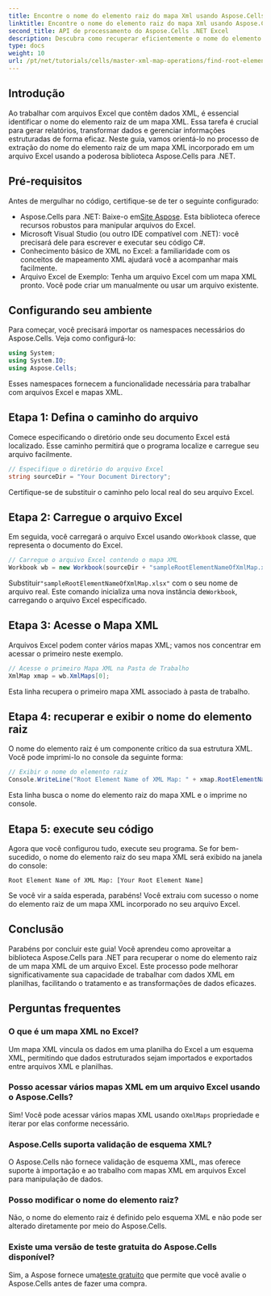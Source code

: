 ```yaml
---
title: Encontre o nome do elemento raiz do mapa Xml usando Aspose.Cells
linktitle: Encontre o nome do elemento raiz do mapa Xml usando Aspose.Cells
second_title: API de processamento do Aspose.Cells .NET Excel
description: Descubra como recuperar eficientemente o nome do elemento raiz de um mapa XML incorporado em um arquivo Excel usando Aspose.Cells para .NET. Este guia passo a passo orienta você no carregamento do seu documento Excel.
type: docs
weight: 10
url: /pt/net/tutorials/cells/master-xml-map-operations/find-root-element-name-from-xml-map/
---
```

## Introdução

Ao trabalhar com arquivos Excel que contêm dados XML, é essencial identificar o nome do elemento raiz de um mapa XML. Essa tarefa é crucial para gerar relatórios, transformar dados e gerenciar informações estruturadas de forma eficaz. Neste guia, vamos orientá-lo no processo de extração do nome do elemento raiz de um mapa XML incorporado em um arquivo Excel usando a poderosa biblioteca Aspose.Cells para .NET.

## Pré-requisitos

Antes de mergulhar no código, certifique-se de ter o seguinte configurado:
- Aspose.Cells para .NET: Baixe-o em[Site Aspose](https://releases.aspose.com/cells/net/). Esta biblioteca oferece recursos robustos para manipular arquivos do Excel.
- Microsoft Visual Studio (ou outro IDE compatível com .NET): você precisará dele para escrever e executar seu código C#.
- Conhecimento básico de XML no Excel: a familiaridade com os conceitos de mapeamento XML ajudará você a acompanhar mais facilmente.
- Arquivo Excel de Exemplo: Tenha um arquivo Excel com um mapa XML pronto. Você pode criar um manualmente ou usar um arquivo existente.

## Configurando seu ambiente
Para começar, você precisará importar os namespaces necessários do Aspose.Cells. Veja como configurá-lo:

```csharp
using System;
using System.IO;
using Aspose.Cells;
```

Esses namespaces fornecem a funcionalidade necessária para trabalhar com arquivos Excel e mapas XML.

## Etapa 1: Defina o caminho do arquivo
Comece especificando o diretório onde seu documento Excel está localizado. Esse caminho permitirá que o programa localize e carregue seu arquivo facilmente.

```csharp
// Especifique o diretório do arquivo Excel
string sourceDir = "Your Document Directory";
```

Certifique-se de substituir o caminho pelo local real do seu arquivo Excel.

## Etapa 2: Carregue o arquivo Excel
 Em seguida, você carregará o arquivo Excel usando o`Workbook` classe, que representa o documento do Excel.

```csharp
// Carregue o arquivo Excel contendo o mapa XML
Workbook wb = new Workbook(sourceDir + "sampleRootElementNameOfXmlMap.xlsx");
```

 Substituir`"sampleRootElementNameOfXmlMap.xlsx"` com o seu nome de arquivo real. Este comando inicializa uma nova instância de`Workbook`, carregando o arquivo Excel especificado.

## Etapa 3: Acesse o Mapa XML
Arquivos Excel podem conter vários mapas XML; vamos nos concentrar em acessar o primeiro neste exemplo.

```csharp
// Acesse o primeiro Mapa XML na Pasta de Trabalho
XmlMap xmap = wb.XmlMaps[0];
```

Esta linha recupera o primeiro mapa XML associado à pasta de trabalho.

## Etapa 4: recuperar e exibir o nome do elemento raiz
O nome do elemento raiz é um componente crítico da sua estrutura XML. Você pode imprimi-lo no console da seguinte forma:

```csharp
// Exibir o nome do elemento raiz
Console.WriteLine("Root Element Name of XML Map: " + xmap.RootElementName);
```

Esta linha busca o nome do elemento raiz do mapa XML e o imprime no console.

## Etapa 5: execute seu código
Agora que você configurou tudo, execute seu programa. Se for bem-sucedido, o nome do elemento raiz do seu mapa XML será exibido na janela do console:

```plaintext
Root Element Name of XML Map: [Your Root Element Name]
```

Se você vir a saída esperada, parabéns! Você extraiu com sucesso o nome do elemento raiz de um mapa XML incorporado no seu arquivo Excel.

## Conclusão
Parabéns por concluir este guia! Você aprendeu como aproveitar a biblioteca Aspose.Cells para .NET para recuperar o nome do elemento raiz de um mapa XML de um arquivo Excel. Este processo pode melhorar significativamente sua capacidade de trabalhar com dados XML em planilhas, facilitando o tratamento e as transformações de dados eficazes.

## Perguntas frequentes

### O que é um mapa XML no Excel?
Um mapa XML vincula os dados em uma planilha do Excel a um esquema XML, permitindo que dados estruturados sejam importados e exportados entre arquivos XML e planilhas.

### Posso acessar vários mapas XML em um arquivo Excel usando o Aspose.Cells?
 Sim! Você pode acessar vários mapas XML usando o`XmlMaps` propriedade e iterar por elas conforme necessário.

### Aspose.Cells suporta validação de esquema XML?
O Aspose.Cells não fornece validação de esquema XML, mas oferece suporte à importação e ao trabalho com mapas XML em arquivos Excel para manipulação de dados.

### Posso modificar o nome do elemento raiz?
Não, o nome do elemento raiz é definido pelo esquema XML e não pode ser alterado diretamente por meio do Aspose.Cells.

### Existe uma versão de teste gratuita do Aspose.Cells disponível?
 Sim, a Aspose fornece uma[teste gratuito](https://releases.aspose.com/) que permite que você avalie o Aspose.Cells antes de fazer uma compra.